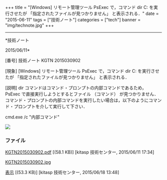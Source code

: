 ﻿+++
title = "[Windows] リモート管理ツール PsExec で，コマンド dir C: を実行させたが 「指定されたファイルが見つかりません」 と表示される．"
date = "2015-06-11"
tags = ["技術ノート"]
categories = ["tech"]
banner = "img/technote.jpg"
+++

-----------------------------------------------------------------------------------------------------------------------------

*技術ノート

2015/06/11*


[番号]
技術ノート KGTN 2015030902

[現象]
[Windows] リモート管理ツール PsExec で，コマンド dir C:
を実行させたが 「指定されたファイルが見つかりません」 と表示される．

[説明]
dir コマンドはコマンド・プロンプトの内部コマンドであるため， PsExec
で直接実行しようとするとファイル （コマンド）
が見つかりません．コマンド・プロンプトの内部コマンドを実行したい場合は，以下のようにコマンド・プロンプトを介して実行して下さい．

cmd.exe /c "内部コマンド"

![](http://techreport.kitasp.net/attachments/download/1982/KGTN2015030902.jpg)


### ファイル

 
 


[KGTN2015030902.pdf](http://techreport.kitasp.net/attachments/download/1872/KGTN2015030902.pdf)
 [(58.1 KB)] [kitasp 技術センター, 2015/06/11
17:34]

[KGTN2015030902.jpg](http://techreport.kitasp.net/attachments/download/1982/KGTN2015030902.jpg)

[表示](http://techreport.kitasp.net/attachments/1982/KGTN2015030902.jpg "表示")
 [(53.3 KB)] [kitasp 技術センター, 2015/06/18
13:48]


 


 

